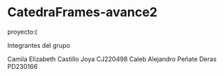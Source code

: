 # CatedraFrames-avance2
proyecto:(

Integrantes del grupo

Camila Elizabeth Castillo Joya CJ220498
Caleb Alejandro Peñate Deras PD230166
